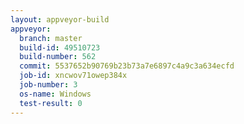 ```yaml
---
layout: appveyor-build
appveyor:
  branch: master
  build-id: 49510723
  build-number: 562
  commit: 5537652b90769b23b73a7e6897c4a9c3a634ecfd
  job-id: xncwov71owep384x
  job-number: 3
  os-name: Windows
  test-result: 0
---
```


